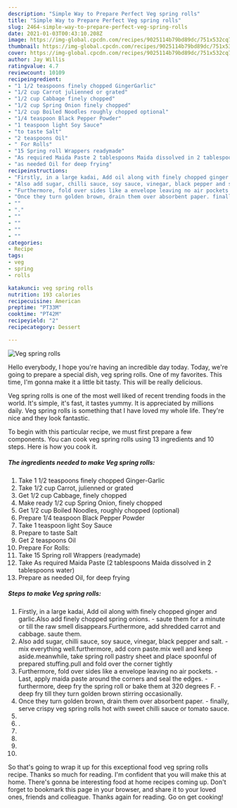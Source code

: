 ```yaml
---
description: "Simple Way to Prepare Perfect Veg spring rolls"
title: "Simple Way to Prepare Perfect Veg spring rolls"
slug: 2464-simple-way-to-prepare-perfect-veg-spring-rolls
date: 2021-01-03T00:43:10.208Z
image: https://img-global.cpcdn.com/recipes/9025114b79bd89dc/751x532cq70/veg-spring-rolls-recipe-main-photo.jpg
thumbnail: https://img-global.cpcdn.com/recipes/9025114b79bd89dc/751x532cq70/veg-spring-rolls-recipe-main-photo.jpg
cover: https://img-global.cpcdn.com/recipes/9025114b79bd89dc/751x532cq70/veg-spring-rolls-recipe-main-photo.jpg
author: Jay Willis
ratingvalue: 4.7
reviewcount: 10109
recipeingredient:
- "1 1/2 teaspoons finely chopped GingerGarlic"
- "1/2 cup Carrot julienned or grated"
- "1/2 cup Cabbage finely chopped"
- "1/2 cup Spring Onion finely chopped"
- "1/2 cup Boiled Noodles roughly chopped optional"
- "1/4 teaspoon Black Pepper Powder"
- "1 teaspoon light Soy Sauce"
- "to taste Salt"
- "2 teaspoons Oil"
- " For Rolls"
- "15 Spring roll Wrappers readymade"
- "As required Maida Paste 2 tablespoons Maida dissolved in 2 tablespoons water"
- "as needed Oil for deep frying"
recipeinstructions:
- "Firstly, in a large kadai, Add oil along with finely chopped ginger and garlic.Also add finely chopped spring onions. saute them for a minute or till the raw smell disappears.Furthermore, add shredded carrot and cabbage. saute them."
- "Also add sugar, chilli sauce, soy sauce, vinegar, black pepper and salt. mix everything well.furthermore, add corn paste.mix well and keep aside.meanwhile, take spring roll pastry sheet and place spoonful of prepared stuffing.pull and fold over the corner tightly"
- "Furthermore, fold over sides like a envelope leaving no air pockets. Last, apply maida paste around the corners and seal the edges. furthermore, deep fry the spring roll or bake them at 320 degrees F. deep fry till they turn golden brown stirring occasionally."
- "Once they turn golden brown, drain them over absorbent paper. finally, serve crispy veg spring rolls hot with sweet chilli sauce or tomato sauce."
- ""
- "."
- ""
- ""
- ""
- ""
categories:
- Recipe
tags:
- veg
- spring
- rolls

katakunci: veg spring rolls 
nutrition: 193 calories
recipecuisine: American
preptime: "PT33M"
cooktime: "PT42M"
recipeyield: "2"
recipecategory: Dessert

---
```



![Veg spring rolls](https://img-global.cpcdn.com/recipes/9025114b79bd89dc/751x532cq70/veg-spring-rolls-recipe-main-photo.jpg)

Hello everybody, I hope you're having an incredible day today. Today, we're going to prepare a special dish, veg spring rolls. One of my favorites. This time, I'm gonna make it a little bit tasty. This will be really delicious.

Veg spring rolls is one of the most well liked of recent trending foods in the world. It's simple, it's fast, it tastes yummy. It is appreciated by millions daily. Veg spring rolls is something that I have loved my whole life. They're nice and they look fantastic.




To begin with this particular recipe, we must first prepare a few components. You can cook veg spring rolls using 13 ingredients and 10 steps. Here is how you cook it.

<!--inarticleads1-->

##### The ingredients needed to make Veg spring rolls:

1. Take 1 1/2 teaspoons finely chopped Ginger-Garlic
1. Take 1/2 cup Carrot, julienned or grated
1. Get 1/2 cup Cabbage, finely chopped
1. Make ready 1/2 cup Spring Onion, finely chopped
1. Get 1/2 cup Boiled Noodles, roughly chopped (optional)
1. Prepare 1/4 teaspoon Black Pepper Powder
1. Take 1 teaspoon light Soy Sauce
1. Prepare to taste Salt
1. Get 2 teaspoons Oil
1. Prepare  For Rolls:
1. Take 15 Spring roll Wrappers (readymade)
1. Take As required Maida Paste (2 tablespoons Maida dissolved in 2 tablespoons water)
1. Prepare as needed Oil, for deep frying




<!--inarticleads2-->

##### Steps to make Veg spring rolls:

1. Firstly, in a large kadai, Add oil along with finely chopped ginger and garlic.Also add finely chopped spring onions. - saute them for a minute or till the raw smell disappears.Furthermore, add shredded carrot and cabbage. saute them.
1. Also add sugar, chilli sauce, soy sauce, vinegar, black pepper and salt. - mix everything well.furthermore, add corn paste.mix well and keep aside.meanwhile, take spring roll pastry sheet and place spoonful of prepared stuffing.pull and fold over the corner tightly
1. Furthermore, fold over sides like a envelope leaving no air pockets. - Last, apply maida paste around the corners and seal the edges. - furthermore, deep fry the spring roll or bake them at 320 degrees F. - deep fry till they turn golden brown stirring occasionally.
1. Once they turn golden brown, drain them over absorbent paper. - finally, serve crispy veg spring rolls hot with sweet chilli sauce or tomato sauce.
1. 
1. .
1. 
1. 
1. 
1. 




So that's going to wrap it up for this exceptional food veg spring rolls recipe. Thanks so much for reading. I'm confident that you will make this at home. There's gonna be interesting food at home recipes coming up. Don't forget to bookmark this page in your browser, and share it to your loved ones, friends and colleague. Thanks again for reading. Go on get cooking!
